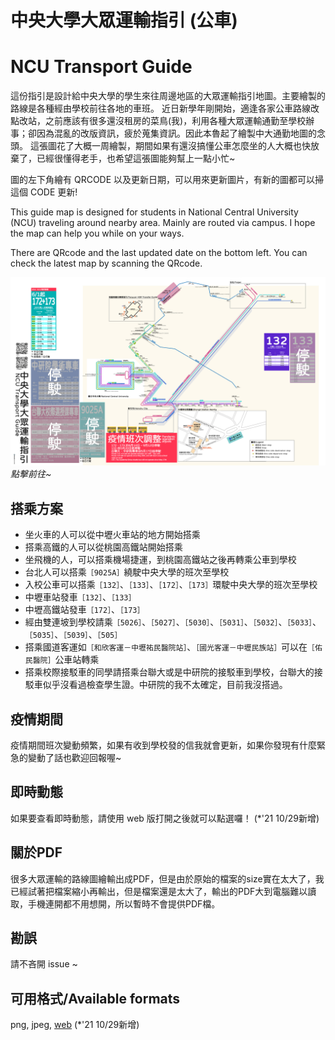 # 中央大學大眾運輸指引 (公車)
# NCU Transport Guide
 這份指引是設計給中央大學的學生來往周邊地區的大眾運輸指引地圖。主要繪製的路線是各種經由學校前往各地的車班。
 近日新學年剛開始，適逢各家公車路線改點改站，之前應該有很多還沒租房的菜鳥(我)，利用各種大眾運輸通勤至學校辦事；卻因為混亂的改版資訊，疲於蒐集資訊。因此本魯起了繪製中大通勤地圖的念頭。
 這張圖花了大概一周繪製，期間如果有還沒搞懂公車怎麼坐的人大概也快放棄了，已經很懂得老手，也希望這張圖能夠幫上一點小忙~

圖的左下角繪有 QRCODE 以及更新日期，可以用來更新圖片，有新的圖都可以掃這個 CODE 更新!

This guide map is designed for students in National Central University (NCU) traveling around nearby area. Mainly are routed via campus.  I hope the map can help you while on your ways.

There are QRcode and the last updated date on the bottom left. You can check the latest map by scanning the QRcode.


[![預覽圖](https://raw.githubusercontent.com/SODAIS69/NCU-Transport-Guide/master/%E4%B8%AD%E5%A4%AE%E5%A4%A7%E5%AD%B8%E5%A4%A7%E7%9C%BE%E9%81%8B%E8%BC%B8%E6%8C%87%E5%BC%95%20NCU%20Transport%20Guide.jpg "預覽圖")](./map.html)
*點擊前往~*

## 搭乘方案
+ 坐火車的人可以從中壢火車站的地方開始搭乘
+ 搭乘高鐵的人可以從桃園高鐵站開始搭乘
+ 坐飛機的人，可以搭乘機場捷運，到桃園高鐵站之後再轉乘公車到學校
+ 台北人可以搭乘`［9025A］`繞駛中央大學的班次至學校
+ 入校公車可以搭乘`［132］`、`［133］`、`［172］`、`［173］`環駛中央大學的班次至學校
+ 中壢車站發車`［132］`、`［133］`
+ 中壢高鐵站發車`［172］`、`［173］`
+ 經由雙連坡到學校請乘`［5026］`、`［5027］`、`［5030］`、`［5031］`、`［5032］`、`［5033］`、`［5035］`、`［5039］`、`［505］`
+ 搭乘國道客運如`［和欣客運－中壢祐民醫院站］`、`［國光客運－中壢民族站］`可以在`［佑民醫院］`公車站轉乘
+ 搭乘校際接駁車的同學請搭乘台聯大或是中研院的接駁車到學校，台聯大的接駁車似乎沒看過檢查學生證。中研院的我不太確定，目前我沒搭過。

## 疫情期間
疫情期間班次變動頻繁，如果有收到學校發的信我就會更新，如果你發現有什麼緊急的變動了話也歡迎回報喔~
## 即時動態
如果要查看即時動態，請使用 web 版打開之後就可以點選囉！  (*'21 10/29新增)
## 關於PDF
很多大眾運輸的路線圖繪輸出成PDF，但是由於原始的檔案的size實在太大了，我已經試著把檔案縮小再輸出，但是檔案還是太大了，輸出的PDF大到電腦難以讀取，手機連開都不用想開，所以暫時不會提供PDF檔。
## 勘誤
請不吝開 issue ~
## 可用格式/Available formats
png, jpeg, [web](./map.html)   (*'21 10/29新增)

